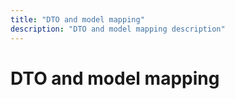 ```yaml
---
title: "DTO and model mapping"
description: "DTO and model mapping description"
---
```


# DTO and model mapping